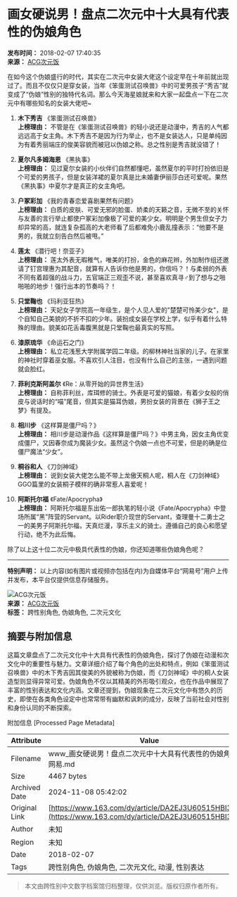 # 画女硬说男！盘点二次元中十大具有代表性的伪娘角色

**发布时间：** 2018-02-07 17:40:35  
**来源：** [ACG次元饭](https://www.163.com/dy/media/T1497432145199.html)  

在如今这个伪娘盛行的时代，其实在二次元中女装大佬这个设定早在十年前就出现过了。而且不仅仅只是穿女装，当年《笨蛋测试召唤兽》中的可爱男孩子“秀吉”就变成了“伪娘”性别的独特代名词。那么今天海星娘就来和大家一起盘点一下在二次元中有哪些知名的女装大佬吧~

1. **木下秀吉** 《笨蛋测试召唤兽》  
   **上榜理由：** 不管是在《笨蛋测试召唤兽》的轻小说还是动漫中，秀吉的人气都远远高于女主角。木下秀吉不是因为行为举止，也不是女装达人，只是单纯因为有着秀丽端庄的俊美容貌而被冠以伪娘之称。总之性别是秀吉就没错了！

2. **夏尔凡多姆海恩** 《黑执事》  
   **上榜理由：** 见过夏尔女装的小伙伴们自然都懂吧，虽然夏尔的平时打扮依旧是个可爱的男孩子，但是女装洋裙的夏尔真是比未婚妻伊丽莎白还可爱呢。果然《黑执事》中夏尔才是真正的女主角吧。

3. **户冢彩加** 《我的青春恋爱喜剧果然有问题》  
   **上榜理由：** 白质的皮肤、可爱无邪的脸蛋、娇柔的天籁之音，无微不至的关怀与友善的言行举止都使户冢彩加像极了可爱的美少女。明明是个男生但女子力却异常的高，就连复杂孤高的大老师看了后都难免小鹿乱撞表示：“他要不是男的，我就立刻告白然后被甩。”

4. **莲太** 《潜行吧！奈亚子》  
   **上榜理由：** 莲太外表无暇稚气，唯美的打扮，金色的麻花辫，外加制作组还邀请了钉宫理惠为其配音，就算有人告诉你他是男的，你信吗？！与柔弱的外表不同有着超强的战斗力，五官端正三观歪不说，甚至喜欢真寻♂到了想与之啪啪啪的地步！强行出本的节奏吗？！

5. **只堂鞠也** 《玛利亚狂热》  
   **上榜理由：** 天妃女子学院高一年级生，是个人见人爱的"楚楚可怜美少女"，是个自知自己美貌的不折不扣的少年。装扮成女装在学校上学，似乎有着什么特殊的理由。貌美如花舌毒腹黑就是只堂鞠也最真实的写照。

6. **漆原琉华** 《命运石之门》  
   **上榜理由：** 私立花浅葱大学附属学园二年级。的柳林神社当家的儿子。在家里的神社时穿着巫女服。不喜欢引人注目，也没有什么自己的主张，一遇到问题就会脸红。

7. **菲利克斯阿盖尔** 《Re：从零开始的异世界生活》  
   **上榜理由：** 自称菲利丝，库珥修的骑士。外表是可爱的猫娘，有着少女般的俏皮与说话时的“喵”尾音，但其实是猫耳伪娘，男扮女装的背景在《狮子王之梦》有提及。

8. **相川步** 《这样算是僵尸吗？》  
   **上榜理由：** 相川步是动漫作品《这样算是僵尸吗？》中男主角，因女主角优变成僵尸，又因春奈成为魔装少女。虽然这个伪娘一点也不可爱，但是的确是位僵尸魔法“少女”。

9. **桐谷和人** 《刀剑神域》  
   **上榜理由：** 说到女装大佬怎么能不带上龙傲天桐人呢，桐人在《刀剑神域》GGO篇里的女装桐子模样的确非常惹人喜爱呢！

10. **阿斯托尔福** 《Fate/Apocrypha》  
    **上榜理由：** 阿斯托尔福是东出佑一郎执笔的轻小说《Fate/Apocrypha》中登场所属“黑”阵营的Servant。以Rider职介现世的Servant，查理曼十二勇士之一的美男子阿斯托尔福，天真烂漫，享乐主义的骑士。遵循自己的良心和愿望行动，绝不为此后悔。

除了以上这十位二次元中极具代表性的伪娘，你还知道哪些伪娘角色呢？

---

**特别声明：** 以上内容(如有图片或视频亦包括在内)为自媒体平台“网易号”用户上传并发布，本平台仅提供信息存储服务。

![ACG次元饭](https://nimg.ws.126.net/?url=http://dingyue.ws.126.net/UZfny41duofKvHMGM9uMpJFo1HBfZLdCvruXQPxZ436NM1574220229235.jpeg&thumbnail=160y160&quality=80&type=jpg)  
**来源：** [ACG次元饭](https://www.163.com/dy/media/T1497432145199.html)  
**标签：** 跨性别角色, 伪娘角色, 二次元文化  

## 摘要与附加信息

<!-- tcd_abstract -->
这篇文章盘点了二次元文化中十大具有代表性的伪娘角色，探讨了伪娘在动漫和次文化中的重要性与魅力。文章详细介绍了每个角色的出处和特点，例如《笨蛋测试召唤兽》中的木下秀吉因其俊美的外貌被称为伪娘，而《刀剑神域》中的桐人女装造型则显得异常可爱。伪娘角色不仅以其精美的外形吸引观众，也在作品中展现了丰富的性别表达和文化内涵。文章还提到，伪娘现象在二次元文化中有悠久的历史，即使在各类角色设定中也常常带有幽默和讽刺的成分，反映了当前社会对性别和身份认同的不断探索。
<!-- tcd_abstract_end -->

附加信息 [Processed Page Metadata]

| Attribute       | Value                                  |
|-----------------|----------------------------------------|
| Filename        | www_画女硬说男！盘点二次元中十大具有代表性的伪娘角色_-_网易.md                             |
| Size            | 4467 bytes                           |
| Archived Date   | 2024-11-08 05:42:02                             |
| Original Link   | [https://www.163.com/dy/article/DA2EJ3U60515HBI3.html](https://www.163.com/dy/article/DA2EJ3U60515HBI3.html)                       |
| Author          | 未知                               |
| Region          | 未知                               |
| Date            | 2018-02-07                                 |
| Tags            | 跨性别角色, 伪娘角色, 二次元文化, 动漫, 性别表达                                 |
>
> 本文由跨性别中文数字档案馆归档整理，仅供浏览。版权归原作者所有。
>